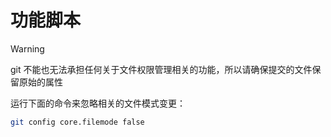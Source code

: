 # 功能脚本

> [!WARNING]
> git 不能也无法承担任何关于文件权限管理相关的功能，所以请确保提交的文件保留原始的属性

运行下面的命令来忽略相关的文件模式变更：

```bash
git config core.filemode false
```